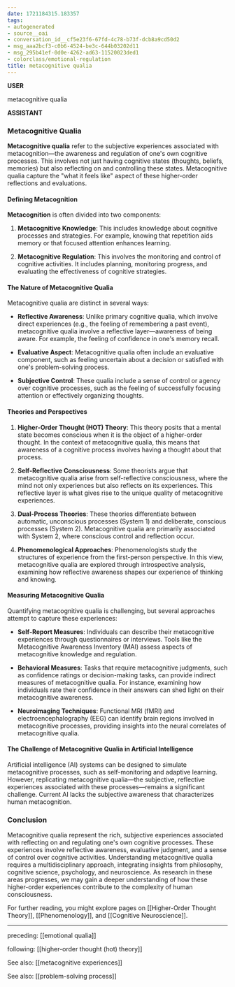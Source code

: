 ```yaml
---
date: 1721184315.183357
tags:
- autogenerated
- source__oai
- conversation_id__cf5e23f6-67fd-4c78-b73f-dcb8a9cd50d2
- msg_aaa2bcf3-c0b6-4524-be3c-644b03202d11
- msg_295b41ef-0d0e-4262-ad63-11520023ded1
- colorclass/emotional-regulation
title: metacognitive qualia
---
```


**USER**

metacognitive qualia


**ASSISTANT**

### Metacognitive Qualia

**Metacognitive qualia** refer to the subjective experiences associated with metacognition—the awareness and regulation of one's own cognitive processes. This involves not just having cognitive states (thoughts, beliefs, memories) but also reflecting on and controlling these states. Metacognitive qualia capture the "what it feels like" aspect of these higher-order reflections and evaluations.

#### Defining Metacognition

**Metacognition** is often divided into two components:

1. **Metacognitive Knowledge**: This includes knowledge about cognitive processes and strategies. For example, knowing that repetition aids memory or that focused attention enhances learning.
   
2. **Metacognitive Regulation**: This involves the monitoring and control of cognitive activities. It includes planning, monitoring progress, and evaluating the effectiveness of cognitive strategies.

#### The Nature of Metacognitive Qualia

Metacognitive qualia are distinct in several ways:

- **Reflective Awareness**: Unlike primary cognitive qualia, which involve direct experiences (e.g., the feeling of remembering a past event), metacognitive qualia involve a reflective layer—awareness of being aware. For example, the feeling of confidence in one's memory recall.
  
- **Evaluative Aspect**: Metacognitive qualia often include an evaluative component, such as feeling uncertain about a decision or satisfied with one's problem-solving process.
  
- **Subjective Control**: These qualia include a sense of control or agency over cognitive processes, such as the feeling of successfully focusing attention or effectively organizing thoughts.

#### Theories and Perspectives

1. **Higher-Order Thought (HOT) Theory**: This theory posits that a mental state becomes conscious when it is the object of a higher-order thought. In the context of metacognitive qualia, this means that awareness of a cognitive process involves having a thought about that process.

2. **Self-Reflective Consciousness**: Some theorists argue that metacognitive qualia arise from self-reflective consciousness, where the mind not only experiences but also reflects on its experiences. This reflective layer is what gives rise to the unique quality of metacognitive experiences.

3. **Dual-Process Theories**: These theories differentiate between automatic, unconscious processes (System 1) and deliberate, conscious processes (System 2). Metacognitive qualia are primarily associated with System 2, where conscious control and reflection occur.

4. **Phenomenological Approaches**: Phenomenologists study the structures of experience from the first-person perspective. In this view, metacognitive qualia are explored through introspective analysis, examining how reflective awareness shapes our experience of thinking and knowing.

#### Measuring Metacognitive Qualia

Quantifying metacognitive qualia is challenging, but several approaches attempt to capture these experiences:

- **Self-Report Measures**: Individuals can describe their metacognitive experiences through questionnaires or interviews. Tools like the Metacognitive Awareness Inventory (MAI) assess aspects of metacognitive knowledge and regulation.

- **Behavioral Measures**: Tasks that require metacognitive judgments, such as confidence ratings or decision-making tasks, can provide indirect measures of metacognitive qualia. For instance, examining how individuals rate their confidence in their answers can shed light on their metacognitive awareness.

- **Neuroimaging Techniques**: Functional MRI (fMRI) and electroencephalography (EEG) can identify brain regions involved in metacognitive processes, providing insights into the neural correlates of metacognitive qualia.

#### The Challenge of Metacognitive Qualia in Artificial Intelligence

Artificial intelligence (AI) systems can be designed to simulate metacognitive processes, such as self-monitoring and adaptive learning. However, replicating metacognitive qualia—the subjective, reflective experiences associated with these processes—remains a significant challenge. Current AI lacks the subjective awareness that characterizes human metacognition.

### Conclusion

Metacognitive qualia represent the rich, subjective experiences associated with reflecting on and regulating one's own cognitive processes. These experiences involve reflective awareness, evaluative judgment, and a sense of control over cognitive activities. Understanding metacognitive qualia requires a multidisciplinary approach, integrating insights from philosophy, cognitive science, psychology, and neuroscience. As research in these areas progresses, we may gain a deeper understanding of how these higher-order experiences contribute to the complexity of human consciousness.

For further reading, you might explore pages on [[Higher-Order Thought Theory]], [[Phenomenology]], and [[Cognitive Neuroscience]].


---

preceding: [[emotional qualia]]  


following: [[higher-order thought (hot) theory]]

See also: [[metacognitive experiences]]


See also: [[problem-solving process]]
